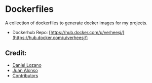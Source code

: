 # Dockerfiles

A collection of dockerfiles to generate docker images for my projects.

* Dockerhub Repo: [https://hub.docker.com/u/verheesj/](https://hub.docker.com/u/verheesj/)

## Credit:
* [Daniel Lozano](https://github.com/danielozano)
* [Juan Alonso](https://github.com/jalogut)
* [Contributors](https://github.com/ModestCoders/magento2-dockergento/graphs/contributors)
